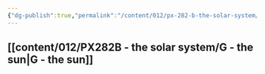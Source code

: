 ```yaml
---
{"dg-publish":true,"permalink":"/content/012/px-282-b-the-solar-system/px-282-b-solar-system/","created":"2024-11-27T22:55:07.214+00:00","updated":"2024-12-03T10:11:47.791+00:00"}
---
```


## [[content/012/PX282B - the solar system/G - the sun\|G - the sun]]
